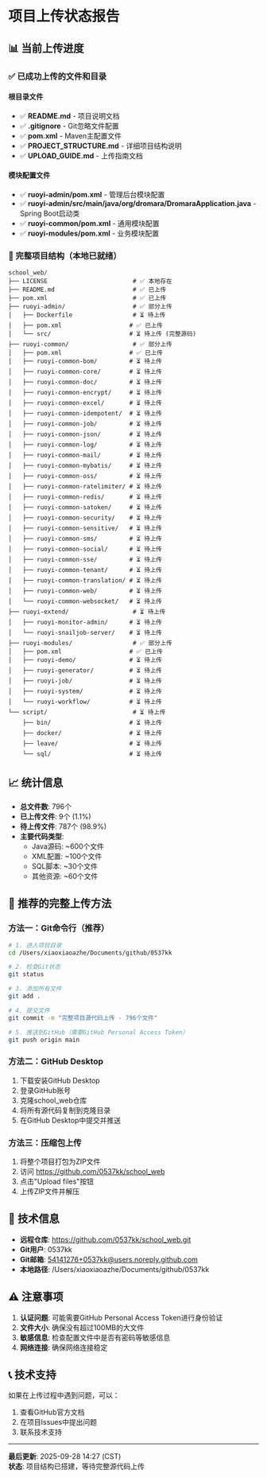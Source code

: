 # 项目上传状态报告

## 📊 当前上传进度

### ✅ 已成功上传的文件和目录

#### 根目录文件
- ✅ **README.md** - 项目说明文档
- ✅ **.gitignore** - Git忽略文件配置
- ✅ **pom.xml** - Maven主配置文件
- ✅ **PROJECT_STRUCTURE.md** - 详细项目结构说明
- ✅ **UPLOAD_GUIDE.md** - 上传指南文档

#### 模块配置文件
- ✅ **ruoyi-admin/pom.xml** - 管理后台模块配置
- ✅ **ruoyi-admin/src/main/java/org/dromara/DromaraApplication.java** - Spring Boot启动类
- ✅ **ruoyi-common/pom.xml** - 通用模块配置
- ✅ **ruoyi-modules/pom.xml** - 业务模块配置

### 📁 完整项目结构（本地已就绪）

```
school_web/
├── LICENSE                        # ✅ 本地存在
├── README.md                      # ✅ 已上传
├── pom.xml                        # ✅ 已上传
├── ruoyi-admin/                   # ✅ 部分上传
│   ├── Dockerfile                 # ⏳ 待上传
│   ├── pom.xml                   # ✅ 已上传
│   └── src/                      # ⏳ 待上传 (完整源码)
├── ruoyi-common/                  # ✅ 部分上传
│   ├── pom.xml                   # ✅ 已上传
│   ├── ruoyi-common-bom/         # ⏳ 待上传
│   ├── ruoyi-common-core/        # ⏳ 待上传
│   ├── ruoyi-common-doc/         # ⏳ 待上传
│   ├── ruoyi-common-encrypt/     # ⏳ 待上传
│   ├── ruoyi-common-excel/       # ⏳ 待上传
│   ├── ruoyi-common-idempotent/  # ⏳ 待上传
│   ├── ruoyi-common-job/         # ⏳ 待上传
│   ├── ruoyi-common-json/        # ⏳ 待上传
│   ├── ruoyi-common-log/         # ⏳ 待上传
│   ├── ruoyi-common-mail/        # ⏳ 待上传
│   ├── ruoyi-common-mybatis/     # ⏳ 待上传
│   ├── ruoyi-common-oss/         # ⏳ 待上传
│   ├── ruoyi-common-ratelimiter/ # ⏳ 待上传
│   ├── ruoyi-common-redis/       # ⏳ 待上传
│   ├── ruoyi-common-satoken/     # ⏳ 待上传
│   ├── ruoyi-common-security/    # ⏳ 待上传
│   ├── ruoyi-common-sensitive/   # ⏳ 待上传
│   ├── ruoyi-common-sms/         # ⏳ 待上传
│   ├── ruoyi-common-social/      # ⏳ 待上传
│   ├── ruoyi-common-sse/         # ⏳ 待上传
│   ├── ruoyi-common-tenant/      # ⏳ 待上传
│   ├── ruoyi-common-translation/ # ⏳ 待上传
│   ├── ruoyi-common-web/         # ⏳ 待上传
│   └── ruoyi-common-websocket/   # ⏳ 待上传
├── ruoyi-extend/                  # ⏳ 待上传
│   ├── ruoyi-monitor-admin/      # ⏳ 待上传
│   └── ruoyi-snailjob-server/    # ⏳ 待上传
├── ruoyi-modules/                 # ✅ 部分上传
│   ├── pom.xml                   # ✅ 已上传
│   ├── ruoyi-demo/               # ⏳ 待上传
│   ├── ruoyi-generator/          # ⏳ 待上传
│   ├── ruoyi-job/                # ⏳ 待上传
│   ├── ruoyi-system/             # ⏳ 待上传
│   └── ruoyi-workflow/           # ⏳ 待上传
└── script/                        # ⏳ 待上传
    ├── bin/                      # ⏳ 待上传
    ├── docker/                   # ⏳ 待上传
    ├── leave/                    # ⏳ 待上传
    └── sql/                      # ⏳ 待上传
```

## 📈 统计信息

- **总文件数**: 796个
- **已上传文件**: 9个 (1.1%)
- **待上传文件**: 787个 (98.9%)
- **主要代码类型**:
  - Java源码: ~600个文件
  - XML配置: ~100个文件
  - SQL脚本: ~30个文件
  - 其他资源: ~60个文件

## 🚀 推荐的完整上传方法

### 方法一：Git命令行（推荐）
```bash
# 1. 进入项目目录
cd /Users/xiaoxiaoazhe/Documents/github/0537kk

# 2. 检查Git状态
git status

# 3. 添加所有文件
git add .

# 4. 提交文件
git commit -m "完整项目源代码上传 - 796个文件"

# 5. 推送到GitHub（需要GitHub Personal Access Token）
git push origin main
```

### 方法二：GitHub Desktop
1. 下载安装GitHub Desktop
2. 登录GitHub账号
3. 克隆school_web仓库
4. 将所有源代码复制到克隆目录
5. 在GitHub Desktop中提交并推送

### 方法三：压缩包上传
1. 将整个项目打包为ZIP文件
2. 访问 https://github.com/0537kk/school_web
3. 点击"Upload files"按钮
4. 上传ZIP文件并解压

## 🔧 技术信息

- **远程仓库**: https://github.com/0537kk/school_web.git
- **Git用户**: 0537kk
- **Git邮箱**: 54141276+0537kk@users.noreply.github.com
- **本地路径**: /Users/xiaoxiaoazhe/Documents/github/0537kk

## ⚠️ 注意事项

1. **认证问题**: 可能需要GitHub Personal Access Token进行身份验证
2. **文件大小**: 确保没有超过100MB的大文件
3. **敏感信息**: 检查配置文件中是否有密码等敏感信息
4. **网络连接**: 确保网络连接稳定

## 📞 技术支持

如果在上传过程中遇到问题，可以：
1. 查看GitHub官方文档
2. 在项目Issues中提出问题
3. 联系技术支持

---

**最后更新**: 2025-09-28 14:27 (CST)  
**状态**: 项目结构已搭建，等待完整源代码上传